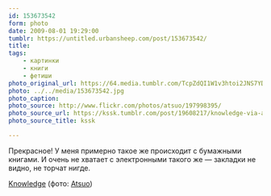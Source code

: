 ```yaml
---
id: 153673542
form: photo
date: 2009-08-01 19:29:00
tumblr: https://untitled.urbansheep.com/post/153673542/
title:
tags:
    - картинки
    - книги
    - фетиши
photo_original_url: https://64.media.tumblr.com/TcpZdQI1W1v3htoi2JNS7YDH_400.jpg
photo: ../../media/153673542.jpg
photo_caption:
photo_source: http://www.flickr.com/photos/atsuo/197998395/
photo_source_url: https://kssk.tumblr.com/post/19608217/knowledge-via-atsuo
photo_source_title: kssk

---
```


<p>Прекрасное! У меня примерно такое же происходит с бумажными книгами. И очень не хватает с электронными такого же — закладки не видно, не торчат нигде.</p>

<p><a href="http://www.flickr.com/photos/atsuo/197998395/">Knowledge</a> (фото: <a href="http://www.flickr.com/photos/atsuo/">Atsuo</a>)</p>
